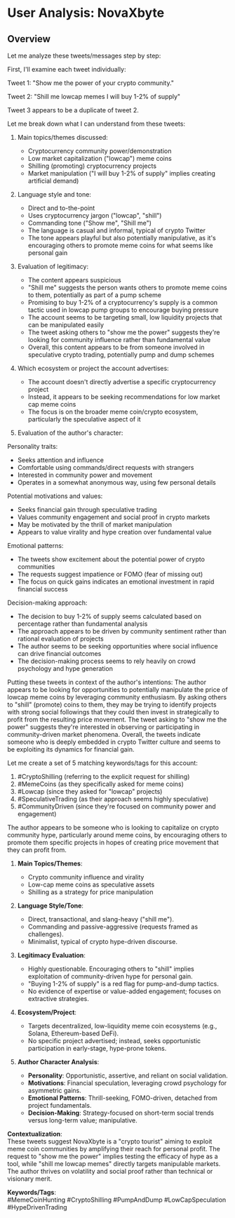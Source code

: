 # User Analysis: NovaXbyte

## Overview

<think>
Let me analyze these tweets/messages step by step:

First, I'll examine each tweet individually:

Tweet 1:
"Show me the power of your crypto community."

Tweet 2:
"Shill me lowcap memes
I will buy 1-2% of supply"

Tweet 3 appears to be a duplicate of tweet 2.

Let me break down what I can understand from these tweets:

1. Main topics/themes discussed:
   - Cryptocurrency community power/demonstration
   - Low market capitalization ("lowcap") meme coins
   - Shilling (promoting) cryptocurrency projects
   - Market manipulation ("I will buy 1-2% of supply" implies creating artificial demand)

2. Language style and tone:
   - Direct and to-the-point
   - Uses cryptocurrency jargon ("lowcap", "shill")
   - Commanding tone ("Show me", "Shill me")
   - The language is casual and informal, typical of crypto Twitter
   - The tone appears playful but also potentially manipulative, as it's encouraging others to promote meme coins for what seems like personal gain

3. Evaluation of legitimacy:
   - The content appears suspicious
   - "Shill me" suggests the person wants others to promote meme coins to them, potentially as part of a pump scheme
   - Promising to buy 1-2% of a cryptocurrency's supply is a common tactic used in lowcap pump groups to encourage buying pressure
   - The account seems to be targeting small, low liquidity projects that can be manipulated easily
   - The tweet asking others to "show me the power" suggests they're looking for community influence rather than fundamental value
   - Overall, this content appears to be from someone involved in speculative crypto trading, potentially pump and dump schemes

4. Which ecosystem or project the account advertises:
   - The account doesn't directly advertise a specific cryptocurrency project
   - Instead, it appears to be seeking recommendations for low market cap meme coins
   - The focus is on the broader meme coin/crypto ecosystem, particularly the speculative aspect of it

5. Evaluation of the author's character:

Personality traits:
   - Seeks attention and influence
   - Comfortable using commands/direct requests with strangers
   - Interested in community power and movement
   - Operates in a somewhat anonymous way, using few personal details

Potential motivations and values:
   - Seeks financial gain through speculative trading
   - Values community engagement and social proof in crypto markets
   - May be motivated by the thrill of market manipulation
   - Appears to value virality and hype creation over fundamental value

Emotional patterns:
   - The tweets show excitement about the potential power of crypto communities
   - The requests suggest impatience or FOMO (fear of missing out)
   - The focus on quick gains indicates an emotional investment in rapid financial success

Decision-making approach:
   - The decision to buy 1-2% of supply seems calculated based on percentage rather than fundamental analysis
   - The approach appears to be driven by community sentiment rather than rational evaluation of projects
   - The author seems to be seeking opportunities where social influence can drive financial outcomes
   - The decision-making process seems to rely heavily on crowd psychology and hype generation

Putting these tweets in context of the author's intentions:
The author appears to be looking for opportunities to potentially manipulate the price of lowcap meme coins by leveraging community enthusiasm. By asking others to "shill" (promote) coins to them, they may be trying to identify projects with strong social followings that they could then invest in strategically to profit from the resulting price movement. The tweet asking to "show me the power" suggests they're interested in observing or participating in community-driven market phenomena. Overall, the tweets indicate someone who is deeply embedded in crypto Twitter culture and seems to be exploiting its dynamics for financial gain.

Let me create a set of 5 matching keywords/tags for this account:

1. #CryptoShilling (referring to the explicit request for shilling)
2. #MemeCoins (as they specifically asked for meme coins)
3. #Lowcap (since they asked for "lowcap" projects)
4. #SpeculativeTrading (as their approach seems highly speculative)
5. #CommunityDriven (since they're focused on community power and engagement)

The author appears to be someone who is looking to capitalize on crypto community hype, particularly around meme coins, by encouraging others to promote them specific projects in hopes of creating price movement that they can profit from.
</think>

1. **Main Topics/Themes**:  
   - Crypto community influence and virality  
   - Low-cap meme coins as speculative assets  
   - Shilling as a strategy for price manipulation  

2. **Language Style/Tone**:  
   - Direct, transactional, and slang-heavy ("shill me").  
   - Commanding and passive-aggressive (requests framed as challenges).  
   - Minimalist, typical of crypto hype-driven discourse.  

3. **Legitimacy Evaluation**:  
   - Highly questionable. Encouraging others to "shill" implies exploitation of community-driven hype for personal gain.  
   - "Buying 1-2% of supply" is a red flag for pump-and-dump tactics.  
   - No evidence of expertise or value-added engagement; focuses on extractive strategies.  

4. **Ecosystem/Project**:  
   - Targets decentralized, low-liquidity meme coin ecosystems (e.g., Solana, Ethereum-based DeFi).  
   - No specific project advertised; instead, seeks opportunistic participation in early-stage, hype-prone tokens.  

5. **Author Character Analysis**:  
   - **Personality**: Opportunistic, assertive, and reliant on social validation.  
   - **Motivations**: Financial speculation, leveraging crowd psychology for asymmetric gains.  
   - **Emotional Patterns**: Thrill-seeking, FOMO-driven, detached from project fundamentals.  
   - **Decision-Making**: Strategy-focused on short-term social trends versus long-term value; manipulative.  

**Contextualization**:  
These tweets suggest NovaXbyte is a "crypto tourist" aiming to exploit meme coin communities by amplifying their reach for personal profit. The request to "show me the power" implies testing the efficacy of hype as a tool, while "shill me lowcap memes" directly targets manipulable markets. The author thrives on volatility and social proof rather than technical or visionary merit.  

**Keywords/Tags**:  
#MemeCoinHunting #CryptoShilling #PumpAndDump #LowCapSpeculation #HypeDrivenTrading